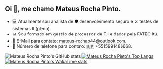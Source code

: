 ## Oi 👋, me chamo Mateus Rocha Pinto.

- 💻 Atualmente sou analista de 🛡️ desenvolvimento seguro e ⚔️ testes de sistemas II (pleno).
- 📊 Sou formado em gestão de processos de T.I e dados pela FATEC Itú.
- 📧 E-Mail para contato: mateus-rochap44@outlook.com.
- 📲 Número de telefone para contato: 🇧🇷 +5515991486668.

![Mateus Rocha Pinto's GitHub stats](https://github-readme-stats.vercel.app/api?username=mateusrochap44&show=reviews,discussions_started,discussions_answered,prs_merged,prs_merged_percentage&show_icons=true&theme=darcula&border_radius=9.0&locale=pt-br)
[![Mateus Rocha Pinto's Top Langs](https://github-readme-stats.vercel.app/api/top-langs/?username=mateusrochap44&layout=compact)](https://github.com/anuraghazra/github-readme-stats)
[![Mateus Rocha Pinto's WakaTime stats](https://github-readme-stats.vercel.app/api/wakatime?username=@mateus_rochap44&layout=compact)](https://github.com/mateusrochap44/github-readme-stats)
